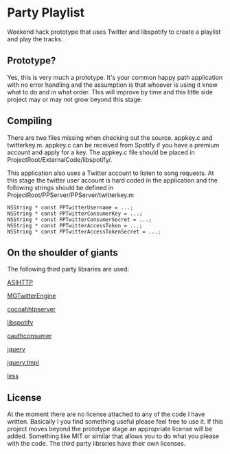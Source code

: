 # Party Playlist #

Weekend hack prototype that uses Twitter and libspotify to create a playlist and play the tracks.

## Prototype? ##

Yes, this is very much a prototype. It's your common happy path application with no error handling and the assumption is that whoever is using it know what to do and in what order. This will improve by time and this little side project may or may not grow beyond this stage.

## Compiling ##

There are two files missing when checking out the source. appkey.c and twitterkey.m. appkey.c can be received from Spotify if you have a premium account and apply for a key. The appkey.c file should be placed in ProjectRoot/ExternalCode/libspotify/.

This application also uses a Twitter account to listen to song requests. At this stage the twitter user account is hard coded in the application and the following strings should be defined in ProjectRoot/PPServer/PPServer/twitterkey.m

    NSString * const PPTwitterUsername = ...;
    NSString * const PPTwitterConsumerKey = ...;
    NSString * const PPTwitterConsumerSecret = ...;
    NSString * const PPTwitterAccessToken = ...;
    NSString * const PPTwitterAccessTokenSecret = ...;

## On the shoulder of giants ##

The following third party libraries are used:

[ASIHTTP](http://allseeing-i.com/ASIHTTPRequest/)

[MGTwitterEngine](https://github.com/mattgemmell/MGTwitterEngine)

[cocoahhtpserver](http://code.google.com/p/cocoahttpserver/)

[libspotify](https://github.com/ctshryock/oauthconsumer)

[oauthconsumer](https://github.com/ctshryock/oauthconsumer)

[jquery](http://jquery.com/)

[jquery.tmpl](https://github.com/jquery/jquery-tmpl)

[less](http://lesscss.org/)

## License ##

At the moment there are no license attached to any of the code I have written.  Basically I you find something useful please feel free to use it. If this project moves beyond the prototype stage an appropriate license will be added. Something like MIT or similar that allows you to do what you please with the code. The third party libraries have their own licenses.
